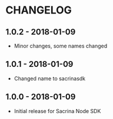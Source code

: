 # CHANGELOG

## 1.0.2 - 2018-01-09
* Minor changes, some names changed

## 1.0.1 - 2018-01-09
* Changed name to sacrinasdk


## 1.0.0 - 2018-01-09
* Initial release for Sacrina Node SDK
